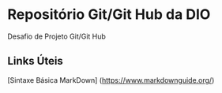 # Repositório Git/Git Hub da DIO
Desafio de Projeto Git/Git Hub
## Links Úteis 
[Sintaxe Básica MarkDown] (https://www.markdownguide.org/)
